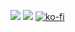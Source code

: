 
 
  <a href = "mailto: edimar.silva87@gmail.com"><img src="https://img.shields.io/badge/-Gmail-%23333?style=for-the-badge&logo=gmail&logoColor=white" target="_blank"></a>
  <a href="www.linkedin.com/in/edimar-barbosa-da-silva-932a4367/" target="_blank"><img src="https://img.shields.io/badge/-LinkedIn-%230077B5?style=for-the-badge&logo=linkedin&logoColor=white" target="_blank"></a> 
[![ko-fi](https://ko-fi.com/img/githubbutton_sm.svg)](https://ko-fi.com/B0B3KILSN)
</div>
